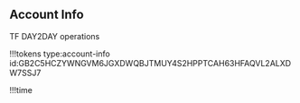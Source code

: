 ## Account Info

TF DAY2DAY operations

!!!tokens type:account-info id:GB2C5HCZYWNGVM6JGXDWQBJTMUY4S2HPPTCAH63HFAQVL2ALXDW7SSJ7


!!!time
